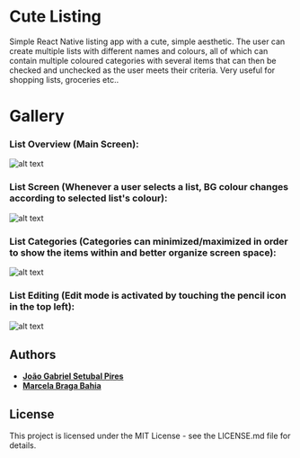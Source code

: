 # Cute Listing

Simple React Native listing app with a cute, simple aesthetic.
The user can create multiple lists with different names and colours, all of which can contain multiple coloured categories with several items that can then be checked and unchecked as the user meets their criteria. Very useful for shopping lists, groceries etc..

# Gallery

### List Overview (Main Screen):

![alt text](Screenshots/Overview.png?raw=true "List Overview")

### List Screen (Whenever a user selects a list, BG colour changes according to selected list's colour):

![alt text](Screenshots/ListScreen.png?raw=true "List Screen")

### List Categories (Categories can minimized/maximized in order to show the items within and better organize screen space):

![alt text](Screenshots/ListCategories.png?raw=true "List Categories")

### List Editing (Edit mode is activated by touching the pencil icon in the top left):

![alt text](Screenshots/ListEdit.png?raw=true "List Editing")

## Authors

* [**João Gabriel Setubal Pires**](https://github.com/jgspires)
* [**Marcela Braga Bahia**](https://github.com/mrssolarisdev)

## License

This project is licensed under the MIT License - see the LICENSE.md file for details.
